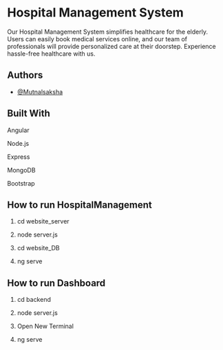 # Hospital Management System

Our Hospital Management System simplifies healthcare for the elderly. Users can easily book medical services online, and our team of professionals will provide personalized care at their doorstep. Experience hassle-free healthcare with us.


## Authors

- [@Mutnalsaksha](https://www.github.com/Mutnalsaksha)


## Built With
Angular

Node.js

Express

MongoDB

Bootstrap
## How to run HospitalManagement

1. cd website_server
2. node server.js

3. cd website_DB
4. ng serve

## How to run Dashboard

1. cd backend
2. node server.js

3. Open New Terminal
2. ng serve


